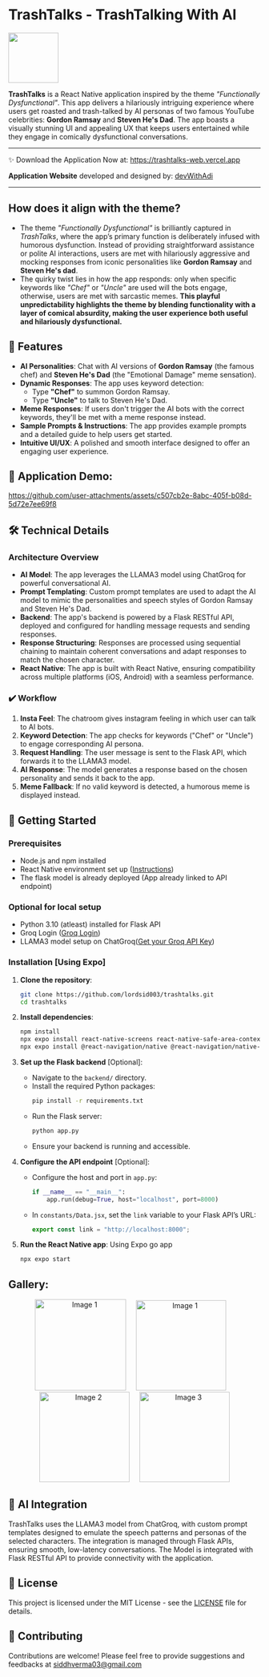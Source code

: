 # TrashTalks - TrashTalking With AI
<img src="https://github.com/user-attachments/assets/a0db19f6-0be6-4891-a923-9799f6a7450e" width="100px" height="100px"/> 

**TrashTalks** is a React Native application inspired by the theme *"Functionally Dysfunctional"*. This app delivers a hilariously intriguing experience where users get roasted and trash-talked by AI personas of two famous YouTube celebrities: **Gordon Ramsay** and **Steven He's Dad**. The app boasts a visually stunning UI and appealing UX that keeps users entertained while they engage in comically dysfunctional conversations.

---
✨ Download the Application Now at: https://trashtalks-web.vercel.app

**Application Website** developed and designed by: [devWithAdi](https://github.com/aditya7483thakur)

---

## How does it align with the theme?
- The theme *"Functionally Dysfunctional"* is brilliantly captured in *TrashTalks*, where the app’s primary function is deliberately infused with humorous dysfunction. Instead of providing straightforward assistance or polite AI interactions, users are met with hilariously aggressive and mocking responses from iconic personalities like **Gordon Ramsay** and **Steven He's dad**.
-  The quirky twist lies in how the app responds: only when specific keywords like *"Chef"* or *"Uncle"* are used will the bots engage, otherwise, users are met with sarcastic memes. **This playful unpredictability highlights the theme by blending functionality with a layer of comical absurdity, making the user experience both useful and hilariously dysfunctional.**

## 🎉 Features

- **AI Personalities**: Chat with AI versions of **Gordon Ramsay** (the famous chef) and **Steven He's Dad** (the "Emotional Damage" meme sensation).
- **Dynamic Responses**: The app uses keyword detection:
  - Type **"Chef"** to summon Gordon Ramsay.
  - Type **"Uncle"** to talk to Steven He's Dad.
- **Meme Responses**: If users don't trigger the AI bots with the correct keywords, they'll be met with a meme response instead.
- **Sample Prompts & Instructions**: The app provides example prompts and a detailed guide to help users get started.
- **Intuitive UI/UX**: A polished and smooth interface designed to offer an engaging user experience.

## 🎨 Application Demo:

https://github.com/user-attachments/assets/c507cb2e-8abc-405f-b08d-5d72e7ee69f8


## 🛠️ Technical Details

### Architecture Overview

- **AI Model**: The app leverages the LLAMA3 model using ChatGroq for powerful conversational AI.
- **Prompt Templating**: Custom prompt templates are used to adapt the AI model to mimic the personalities and speech styles of Gordon Ramsay and Steven He's Dad.
- **Backend**: The app's backend is powered by a Flask RESTful API, deployed and configured for handling message requests and sending responses.
- **Response Structuring**: Responses are processed using sequential chaining to maintain coherent conversations and adapt responses to match the chosen character.
- **React Native**: The app is built with React Native, ensuring compatibility across multiple platforms (iOS, Android) with a seamless performance.

### ✔️ Workflow

1. **Insta Feel**: The chatroom gives instagram feeling in which user can talk to AI bots.
2. **Keyword Detection**: The app checks for keywords ("Chef" or "Uncle") to engage corresponding AI persona.
3. **Request Handling**: The user message is sent to the Flask API, which forwards it to the LLAMA3 model.
4. **AI Response**: The model generates a response based on the chosen personality and sends it back to the app.
5. **Meme Fallback**: If no valid keyword is detected, a humorous meme is displayed instead.

## 🚀 Getting Started

### Prerequisites

- Node.js and npm installed
- React Native environment set up ([Instructions](https://reactnative.dev/docs/environment-setup))
- The flask model is already deployed (App already linked to API endpoint)

### Optional for local setup
- Python 3.10 (atleast) installed for Flask API
- Groq Login ([Groq Login](https://groq.com))
- LLAMA3 model setup on ChatGroq([Get your Groq API Key](https://console.groq.com/keys))

### Installation [Using Expo]

1. **Clone the repository**:
   ```bash
   git clone https://github.com/lordsid003/trashtalks.git
   cd trashtalks
   ```

2. **Install dependencies**:
   ```bash
   npm install
   npx expo install react-native-screens react-native-safe-area-context
   npx expo install @react-navigation/native @react-navigation/native-stack
   ```

3. **Set up the Flask backend** [Optional]:
   - Navigate to the `backend/` directory.
   - Install the required Python packages:
     ```bash
     pip install -r requirements.txt
     ```
   - Run the Flask server:
     ```bash
     python app.py
     ```
   - Ensure your backend is running and accessible.

4. **Configure the API endpoint** [Optional]:
    - Configure the host and port in `app.py`:
      ```python
      if __name__ == "__main__":
          app.run(debug=True, host="localhost", port=8000)
      ```
   - In `constants/Data.jsx`, set the `link` variable to your Flask API’s URL:
     ```javascript
     export const link = "http://localhost:8000";
     ```

5. **Run the React Native app**:
   Using Expo go app
   ```bash
   npx expo start 
   ```

## Gallery:
<p align="center">
  <img src="https://github.com/user-attachments/assets/b0a6ad99-b744-461e-b808-53cb5f2d4212?raw=true" alt="Image 1" width="182"/>&nbsp;&nbsp;&nbsp;&nbsp;
  <img src="https://github.com/user-attachments/assets/d1c33846-b551-43d9-b001-bb8866eea88a?raw=true" alt="Image 1" width="180"/>&nbsp;&nbsp;&nbsp;&nbsp;
  <img src="https://github.com/user-attachments/assets/0ea8f98f-c740-4d7a-8948-c72342b305be?raw=true" alt="Image 2" width="180"/>&nbsp;&nbsp;&nbsp;&nbsp;
  <img src="https://github.com/user-attachments/assets/030bba9d-0065-4d46-86e2-9b2651ef5198?raw=true" alt="Image 3" width="180"/>
</p>

## 🤖 AI Integration

TrashTalks uses the LLAMA3 model from ChatGroq, with custom prompt templates designed to emulate the speech patterns and personas of the selected characters. The integration is managed through Flask APIs, ensuring smooth, low-latency conversations. The Model is integrated with Flask RESTful API to provide connectivity with the application.

## 📝 License

This project is licensed under the MIT License - see the [LICENSE](LICENSE) file for details.

## 🤝 Contributing

Contributions are welcome! Please feel free to provide suggestions and feedbacks at [siddhverma03@gmail.com](mailto:siddhverma03@gmail.com)

